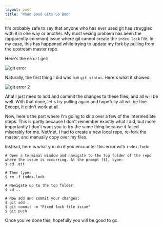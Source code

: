 ```yaml
---
layout: post
title: "When Good Gits Go Bad"
---
```


It's probably safe to say that anyone who has ever used git has struggled with it in one way or another.  My most vexing problem has been the (apparently common) issue where git cannot create the `index.lock` file.  In my case, this has happened while trying to update my fork by pulling from the upstream master repo.

Here's the error I get:

![git error](https://mikes-nth.github.io/img/git-error.png)

Naturally, the first thing I did was run `git status`.  Here's what it showed:

![git error 2](https://mikes-nth.github.io/img/git-error-pt-2.png)

Aha!  I just need to add and commit the changes to these files, and all will be well.  With that done, let's try pulling again and hopefully all will be fine.  Except, it didn't work at all.

Now, here's the part where I'm going to skip over a few of the intermediate steps.  This is partly because I don't remember exactly what I did, but more importantly I don't want you to try the same thing because it failed miserably for me.  Net/net, I had to create a new local repo, re-fork the master, and manually copy over my files.  

Instead, here is what you do if you encounter this error with `index.lock`:

```terminal
# Open a terminal window and navigate to the top folder of the repo where the issue is occurring. At the prompt ($), type:
$ cd .git

# Then type:
$ rm -f index.lock

# Navigate up to the top folder:
$ cd ..

# Now add and commit your changes:
$ git add .
$ git commit -m "Fixed lock file issue"
$ git push
```
Once you've done this, hopefully you will be good to go.
